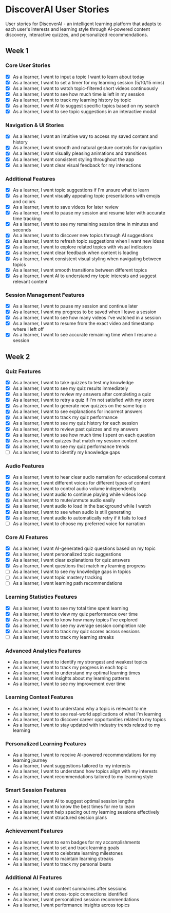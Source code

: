 # DiscoverAI User Stories

User stories for DiscoverAI - an intelligent learning platform that adapts to each user's interests and learning style through AI-powered content discovery, interactive quizzes, and personalized recommendations.

## Week 1

### Core User Stories

- [x] As a learner, I want to input a topic I want to learn about today
- [x] As a learner, I want to set a timer for my learning session (5/10/15 mins)
- [x] As a learner, I want to watch topic-filtered short videos continuously
- [x] As a learner, I want to see how much time is left in my session
- [x] As a learner, I want to track my learning history by topic
- [x] As a learner, I want AI to suggest specific topics based on my search
- [x] As a learner, I want to see topic suggestions in an interactive modal

### Navigation & UI Stories

- [x] As a learner, I want an intuitive way to access my saved content and history
- [x] As a learner, I want smooth and natural gesture controls for navigation
- [x] As a learner, I want visually pleasing animations and transitions
- [x] As a learner, I want consistent styling throughout the app
- [x] As a learner, I want clear visual feedback for my interactions

### Additional Features

- [x] As a learner, I want topic suggestions if I'm unsure what to learn
- [x] As a learner, I want visually appealing topic presentations with emojis and colors
- [x] As a learner, I want to save videos for later review
- [x] As a learner, I want to pause my session and resume later with accurate time tracking
- [x] As a learner, I want to see my remaining session time in minutes and seconds
- [x] As a learner, I want to discover new topics through AI suggestions
- [x] As a learner, I want to refresh topic suggestions when I want new ideas
- [x] As a learner, I want to explore related topics with visual indicators
- [x] As a learner, I want clear feedback when content is loading
- [x] As a learner, I want consistent visual styling when navigating between topics
- [x] As a learner, I want smooth transitions between different topics
- [x] As a learner, I want AI to understand my topic interests and suggest relevant content

### Session Management Features

- [x] As a learner, I want to pause my session and continue later
- [x] As a learner, I want my progress to be saved when I leave a session
- [x] As a learner, I want to see how many videos I've watched in a session
- [x] As a learner, I want to resume from the exact video and timestamp where I left off
- [x] As a learner, I want to see accurate remaining time when I resume a session

## Week 2

### Quiz Features

- [x] As a learner, I want to take quizzes to test my knowledge
- [x] As a learner, I want to see my quiz results immediately
- [x] As a learner, I want to review my answers after completing a quiz
- [x] As a learner, I want to retry a quiz if I'm not satisfied with my score
- [x] As a learner, I want to generate new quizzes on the same topic
- [x] As a learner, I want to see explanations for incorrect answers
- [x] As a learner, I want to track my quiz performance
- [x] As a learner, I want to see my quiz history for each session
- [x] As a learner, I want to review past quizzes and my answers
- [x] As a learner, I want to see how much time I spent on each question
- [x] As a learner, I want quizzes that match my session content
- [x] As a learner, I want to see my quiz performance trends
- [ ] As a learner, I want to identify my knowledge gaps

### Audio Features

- [x] As a learner, I want to hear clear audio narration for educational content
- [x] As a learner, I want different voices for different types of content
- [x] As a learner, I want to control audio volume independently
- [x] As a learner, I want audio to continue playing while videos loop
- [x] As a learner, I want to mute/unmute audio easily
- [x] As a learner, I want audio to load in the background while I watch
- [x] As a learner, I want to see when audio is still generating
- [x] As a learner, I want audio to automatically retry if it fails to load
- [ ] As a learner, I want to choose my preferred voice for narration

### Core AI Features

- [x] As a learner, I want AI-generated quiz questions based on my topic
- [x] As a learner, I want personalized topic suggestions
- [x] As a learner, I want clear explanations for quiz answers
- [x] As a learner, I want questions that match my learning progress
- [ ] As a learner, I want to see my knowledge gaps in topics
- [ ] As a learner, I want topic mastery tracking
- [ ] As a learner, I want learning path recommendations

### Learning Statistics Features

- [x] As a learner, I want to see my total time spent learning
- [x] As a learner, I want to view my quiz performance over time
- [x] As a learner, I want to know how many topics I've explored
- [x] As a learner, I want to see my average session completion rate
- [x] As a learner, I want to track my quiz scores across sessions
- [ ] As a learner, I want to track my learning streaks

### Advanced Analytics Features

- As a learner, I want to identify my strongest and weakest topics
- As a learner, I want to track my progress in each topic
- As a learner, I want to understand my optimal learning times
- As a learner, I want insights about my learning patterns
- As a learner, I want to see my improvement over time

### Learning Context Features

- As a learner, I want to understand why a topic is relevant to me
- As a learner, I want to see real-world applications of what I'm learning
- As a learner, I want to discover career opportunities related to my topics
- As a learner, I want to stay updated with industry trends related to my learning

### Personalized Learning Features

- As a learner, I want to receive AI-powered recommendations for my learning journey
- As a learner, I want suggestions tailored to my interests
- As a learner, I want to understand how topics align with my interests
- As a learner, I want recommendations tailored to my learning style

### Smart Session Features

- As a learner, I want AI to suggest optimal session lengths
- As a learner, I want to know the best times for me to learn
- As a learner, I want help spacing out my learning sessions effectively
- As a learner, I want structured session plans

### Achievement Features

- As a learner, I want to earn badges for my accomplishments
- As a learner, I want to set and track learning goals
- As a learner, I want to celebrate learning milestones
- As a learner, I want to maintain learning streaks
- As a learner, I want to track my personal bests

### Additional AI Features

- As a learner, I want content summaries after sessions
- As a learner, I want cross-topic connections identified
- As a learner, I want personalized session recommendations
- As a learner, I want performance insights across topics
